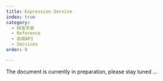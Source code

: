 ```yaml
---
title: Expression Service
index: true
category:
  - 研发手册
  - Reference
  - 前端API
  - Services
order: 9

---
```


The document is currently in preparation, please stay tuned ...